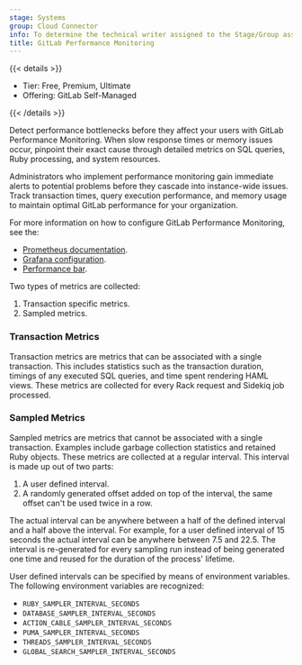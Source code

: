 ```yaml
---
stage: Systems
group: Cloud Connector
info: To determine the technical writer assigned to the Stage/Group associated with this page, see https://handbook.gitlab.com/handbook/product/ux/technical-writing/#assignments
title: GitLab Performance Monitoring
---
```


{{< details >}}

- Tier: Free, Premium, Ultimate
- Offering: GitLab Self-Managed

{{< /details >}}

Detect performance bottlenecks before they affect your users with GitLab Performance
Monitoring. When slow response times or memory issues occur, pinpoint their exact
cause through detailed metrics on SQL queries, Ruby processing, and system resources.

Administrators who implement performance monitoring gain immediate alerts to
potential problems before they cascade into instance-wide issues. Track transaction
times, query execution performance, and memory usage to maintain optimal GitLab
performance for your organization.

For more information on how to configure GitLab Performance Monitoring, see the:

- [Prometheus documentation](../prometheus/_index.md).
- [Grafana configuration](grafana_configuration.md).
- [Performance bar](performance_bar.md).

Two types of metrics are collected:

1. Transaction specific metrics.
1. Sampled metrics.

### Transaction Metrics

Transaction metrics are metrics that can be associated with a single
transaction. This includes statistics such as the transaction duration, timings
of any executed SQL queries, and time spent rendering HAML views. These metrics
are collected for every Rack request and Sidekiq job processed.

### Sampled Metrics

Sampled metrics are metrics that cannot be associated with a single transaction.
Examples include garbage collection statistics and retained Ruby objects. These
metrics are collected at a regular interval. This interval is made up out of two
parts:

1. A user defined interval.
1. A randomly generated offset added on top of the interval, the same offset
   can't be used twice in a row.

The actual interval can be anywhere between a half of the defined interval and a
half above the interval. For example, for a user defined interval of 15 seconds
the actual interval can be anywhere between 7.5 and 22.5. The interval is
re-generated for every sampling run instead of being generated one time and reused
for the duration of the process' lifetime.

User defined intervals can be specified by means of environment variables.
The following environment variables are recognized:

- `RUBY_SAMPLER_INTERVAL_SECONDS`
- `DATABASE_SAMPLER_INTERVAL_SECONDS`
- `ACTION_CABLE_SAMPLER_INTERVAL_SECONDS`
- `PUMA_SAMPLER_INTERVAL_SECONDS`
- `THREADS_SAMPLER_INTERVAL_SECONDS`
- `GLOBAL_SEARCH_SAMPLER_INTERVAL_SECONDS`
